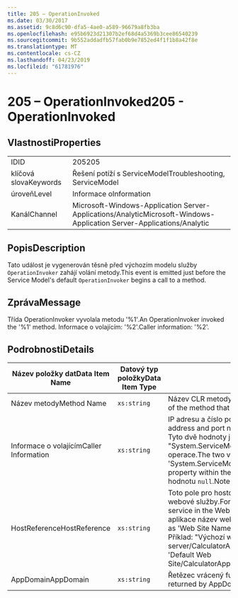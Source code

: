 ```yaml
---
title: 205 – OperationInvoked
ms.date: 03/30/2017
ms.assetid: 9c8d6c90-dfa5-4ae0-a589-96679a8fb3ba
ms.openlocfilehash: e95b6923d21307b2ef68d4a5369b3cee86540239
ms.sourcegitcommit: 9b552addadfb57fab0b9e7852ed4f1f1b8a42f8e
ms.translationtype: MT
ms.contentlocale: cs-CZ
ms.lasthandoff: 04/23/2019
ms.locfileid: "61781976"
---
```

# <a name="205---operationinvoked"></a><span data-ttu-id="fd3d0-102">205 – OperationInvoked</span><span class="sxs-lookup"><span data-stu-id="fd3d0-102">205 - OperationInvoked</span></span>
## <a name="properties"></a><span data-ttu-id="fd3d0-103">Vlastnosti</span><span class="sxs-lookup"><span data-stu-id="fd3d0-103">Properties</span></span>  
  
|||  
|-|-|  
|<span data-ttu-id="fd3d0-104">ID</span><span class="sxs-lookup"><span data-stu-id="fd3d0-104">ID</span></span>|<span data-ttu-id="fd3d0-105">205</span><span class="sxs-lookup"><span data-stu-id="fd3d0-105">205</span></span>|  
|<span data-ttu-id="fd3d0-106">klíčová slova</span><span class="sxs-lookup"><span data-stu-id="fd3d0-106">Keywords</span></span>|<span data-ttu-id="fd3d0-107">Řešení potíží s ServiceModel</span><span class="sxs-lookup"><span data-stu-id="fd3d0-107">Troubleshooting, ServiceModel</span></span>|  
|<span data-ttu-id="fd3d0-108">úroveň</span><span class="sxs-lookup"><span data-stu-id="fd3d0-108">Level</span></span>|<span data-ttu-id="fd3d0-109">Informace o</span><span class="sxs-lookup"><span data-stu-id="fd3d0-109">Information</span></span>|  
|<span data-ttu-id="fd3d0-110">Kanál</span><span class="sxs-lookup"><span data-stu-id="fd3d0-110">Channel</span></span>|<span data-ttu-id="fd3d0-111">Microsoft-Windows-Application Server-Applications/Analytic</span><span class="sxs-lookup"><span data-stu-id="fd3d0-111">Microsoft-Windows-Application Server-Applications/Analytic</span></span>|  
  
## <a name="description"></a><span data-ttu-id="fd3d0-112">Popis</span><span class="sxs-lookup"><span data-stu-id="fd3d0-112">Description</span></span>  
 <span data-ttu-id="fd3d0-113">Tato událost je vygenerován těsně před výchozím modelu služby `OperationInvoker` zahájí volání metody.</span><span class="sxs-lookup"><span data-stu-id="fd3d0-113">This event is emitted just before the Service Model's default `OperationInvoker` begins a call to a method.</span></span>  
  
## <a name="message"></a><span data-ttu-id="fd3d0-114">Zpráva</span><span class="sxs-lookup"><span data-stu-id="fd3d0-114">Message</span></span>  
 <span data-ttu-id="fd3d0-115">Třída OperationInvoker vyvolala metodu '%1'.</span><span class="sxs-lookup"><span data-stu-id="fd3d0-115">An OperationInvoker invoked the '%1' method.</span></span> <span data-ttu-id="fd3d0-116">Informace o volajícím: '%2'.</span><span class="sxs-lookup"><span data-stu-id="fd3d0-116">Caller information: '%2'.</span></span>  
  
## <a name="details"></a><span data-ttu-id="fd3d0-117">Podrobnosti</span><span class="sxs-lookup"><span data-stu-id="fd3d0-117">Details</span></span>  
  
|<span data-ttu-id="fd3d0-118">Název položky dat</span><span class="sxs-lookup"><span data-stu-id="fd3d0-118">Data Item Name</span></span>|<span data-ttu-id="fd3d0-119">Datový typ položky</span><span class="sxs-lookup"><span data-stu-id="fd3d0-119">Data Item Type</span></span>|<span data-ttu-id="fd3d0-120">Popis</span><span class="sxs-lookup"><span data-stu-id="fd3d0-120">Description</span></span>|  
|--------------------|--------------------|-----------------|  
|<span data-ttu-id="fd3d0-121">Název metody</span><span class="sxs-lookup"><span data-stu-id="fd3d0-121">Method Name</span></span>|`xs:string`|<span data-ttu-id="fd3d0-122">Název CLR metody, která byla vyvolána pomocí `OperationInvoker`.</span><span class="sxs-lookup"><span data-stu-id="fd3d0-122">The CLR name of the method that was invoked by the `OperationInvoker`.</span></span>|  
|<span data-ttu-id="fd3d0-123">Informace o volajícím</span><span class="sxs-lookup"><span data-stu-id="fd3d0-123">Caller Information</span></span>|`xs:string`|<span data-ttu-id="fd3d0-124">IP adresu a číslo portu klienta ve formátu "IPAddress:PortNumber".</span><span class="sxs-lookup"><span data-stu-id="fd3d0-124">The IP address and port number of the client in the format 'IPAddress:PortNumber'.</span></span> <span data-ttu-id="fd3d0-125">Tyto dvě hodnoty jsou načten z vlastnosti zprávy "System.ServiceModel.Channels.RemoteEndpointMessageProperty" v rámci operace.</span><span class="sxs-lookup"><span data-stu-id="fd3d0-125">The two values are retrieved from the 'System.ServiceModel.Channels.RemoteEndpointMessageProperty' message property within the operation context.</span></span> <span data-ttu-id="fd3d0-126">Všimněte si, že u vazeb mimo TCP tuto hodnotu `null`.</span><span class="sxs-lookup"><span data-stu-id="fd3d0-126">Note that for non-TCP bindings this value `null`.</span></span>|  
|<span data-ttu-id="fd3d0-127">HostReference</span><span class="sxs-lookup"><span data-stu-id="fd3d0-127">HostReference</span></span>|`xs:string`|<span data-ttu-id="fd3d0-128">Toto pole pro hostované webové služby, jednoznačně identifikuje v hierarchii webové služby.</span><span class="sxs-lookup"><span data-stu-id="fd3d0-128">For Web-hosted services, this field uniquely identifies the service in the Web hierarchy.</span></span> <span data-ttu-id="fd3d0-129">Jeho formát je definován jako "virtuální cesta aplikace název webu&#124;virtuální cesta služby&#124;ServiceName".</span><span class="sxs-lookup"><span data-stu-id="fd3d0-129">Its format is defined as 'Web Site Name Application Virtual Path&#124;Service Virtual Path&#124;ServiceName'.</span></span> <span data-ttu-id="fd3d0-130">Příklad: "Výchozí webový server/CalculatorApplication&#124;/CalculatorService.svc&#124;CalculatorService".</span><span class="sxs-lookup"><span data-stu-id="fd3d0-130">Example: 'Default Web Site/CalculatorApplication&#124;/CalculatorService.svc&#124;CalculatorService'.</span></span>|  
|<span data-ttu-id="fd3d0-131">AppDomain</span><span class="sxs-lookup"><span data-stu-id="fd3d0-131">AppDomain</span></span>|`xs:string`|<span data-ttu-id="fd3d0-132">Řetězec vrácený funkcí AppDomain.CurrentDomain.FriendlyName.</span><span class="sxs-lookup"><span data-stu-id="fd3d0-132">The string returned by AppDomain.CurrentDomain.FriendlyName.</span></span>|
